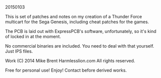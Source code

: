 20150103

This is set of patches and notes on my creation of a Thunder Force multicart for the Sega Genesis, including cheat patches for the games.

The PCB is laid out with ExpressPCB's software, unfortunately, so it's kind of locked in at the moment.

No commercial binaries are included. You need to deal with that yourself. Just IPS files.

Work (C) 2014 Mike Brent Harmlesslion.com
All rights reserved.

Free for personal use! Enjoy! Contact before derived works.
